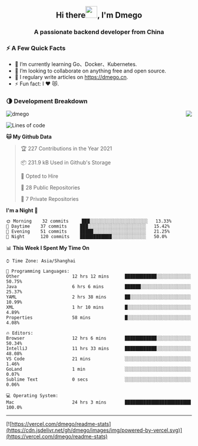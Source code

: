 <h2 align="center">Hi there<img src="https://cdn.jsdelivr.net/gh/dmego/images/img/Hi.gif" height="32" />, I'm Dmego </h2>
<h3 align="center">A passionate backend developer from China</h3>

### ⚡️ A Few Quick Facts

<ul>
    <li> 🌱 I’m currently learning Go、Docker、Kubernetes.</li>
    <li> 👯 I’m looking to collaborate on anything free and open source.</li>
    <li> 📝 I regulary write articles on <a href="https://dmego.cn">https://dmego.cn</a>.</li>
    <li> ⚡ Fun fact: I ❤️ 😻.</li>
</ul>

### 🌗 Development Breakdown

<img src="https://komarev.com/ghpvc/?username=dmego" alt="dmego" />

<img align="right" src="https://readme-stats-dmego.vercel.app/api?username=dmego&show_icons=true&icon_color=1573B3&hide_title=true&text_color=718096&bg_color=00000000&hide_border=true"/>

<!--START_SECTION:waka-->
![Lines of code](https://img.shields.io/badge/From%20Hello%20World%20I%27ve%20Written-240401%20lines%20of%20code-blue)

**🐱 My Github Data** 

> 🏆 227 Contributions in the Year 2021
 > 
> 📦 231.9 kB Used in Github's Storage 
 > 
> 💼 Opted to Hire
 > 
> 📜 28 Public Repositories 
 > 
> 🔑 7 Private Repositories  
 > 
**I'm a Night 🦉** 

```text
🌞 Morning    32 commits     ███░░░░░░░░░░░░░░░░░░░░░░   13.33% 
🌆 Daytime    37 commits     ███░░░░░░░░░░░░░░░░░░░░░░   15.42% 
🌃 Evening    51 commits     █████░░░░░░░░░░░░░░░░░░░░   21.25% 
🌙 Night      120 commits    ████████████░░░░░░░░░░░░░   50.0%

```


📊 **This Week I Spent My Time On** 

```text
⌚︎ Time Zone: Asia/Shanghai

💬 Programming Languages: 
Other                    12 hrs 12 mins      ████████████░░░░░░░░░░░░░   50.75% 
Java                     6 hrs 6 mins        ██████░░░░░░░░░░░░░░░░░░░   25.37% 
YAML                     2 hrs 38 mins       ██░░░░░░░░░░░░░░░░░░░░░░░   10.99% 
XML                      1 hr 10 mins        █░░░░░░░░░░░░░░░░░░░░░░░░   4.89% 
Properties               58 mins             █░░░░░░░░░░░░░░░░░░░░░░░░   4.08%

🔥 Editors: 
Browser                  12 hrs 6 mins       ████████████░░░░░░░░░░░░░   50.34% 
IntelliJ                 11 hrs 33 mins      ████████████░░░░░░░░░░░░░   48.08% 
VS Code                  21 mins             ░░░░░░░░░░░░░░░░░░░░░░░░░   1.46% 
GoLand                   1 min               ░░░░░░░░░░░░░░░░░░░░░░░░░   0.07% 
Sublime Text             0 secs              ░░░░░░░░░░░░░░░░░░░░░░░░░   0.06%

💻 Operating System: 
Mac                      24 hrs 3 mins       █████████████████████████   100.0%

```


<!--END_SECTION:waka-->

---

[![https://vercel.com/dmego/readme-stats](https://cdn.jsdelivr.net/gh/dmego/images/img/powered-by-vercel.svg)](https://vercel.com/dmego/readme-stats)

